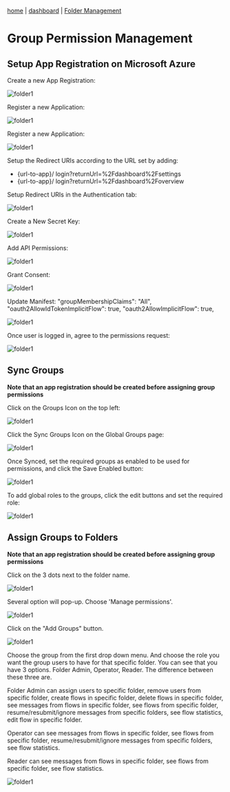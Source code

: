 [home](../README.md) | [dashboard](dashboard.md) | [Folder Management](foldermanagement.md)

# Group Permission Management

## Setup App Registration on Microsoft Azure

Create a new App Registration:

![folder1](../images/dashboard/groupman_1.png)

Register a new Application:

![folder1](../images/dashboard/groupman_2.png)

Register a new Application:

![folder1](../images/dashboard/groupman_3.png)

Setup the Redirect URIs according to the URL set by adding:
-	{url-to-app}/ login?returnUrl=%2Fdashboard%2Fsettings
-	{url-to-app}/ login?returnUrl=%2Fdashboard%2Foverview

Setup Redirect URIs in the Authentication tab:

![folder1](../images/dashboard/groupman_4.png)

Create a New Secret Key:

![folder1](../images/dashboard/groupman_5.png)

Add API Permissions:

![folder1](../images/dashboard/groupman_6.png)

Grant Consent:

![folder1](../images/dashboard/groupman_7.png)

Update Manifest:
    "groupMembershipClaims": "All",
    "oauth2AllowIdTokenImplicitFlow": true,
    "oauth2AllowImplicitFlow": true,

![folder1](../images/dashboard/groupman_8.png)

Once user is logged in, agree to the permissions request:

![folder1](../images/dashboard/groupman_9.png)



## Sync Groups

**Note that an app registration should be created before assigning group permissions**


Click on the Groups Icon on the top left:

![folder1](../images/dashboard/groupman_10.png)
 

Click the Sync Groups Icon on the Global Groups page:

![folder1](../images/dashboard/groupman_11.png)
 

Once Synced, set the required groups as enabled to be used for permissions, and click the Save Enabled button:

![folder1](../images/dashboard/groupman_12.png)

 
To add global roles to the groups, click the edit buttons and set the required role:

![folder1](../images/dashboard/groupman_13.png)



## Assign Groups to Folders

**Note that an app registration should be created before assigning group permissions**


Click on the 3 dots next to the folder name.

![folder1](../images/dashboard/groupman_14.png)

Several option will pop-up. Choose 'Manage permissions'.

![folder1](../images/dashboard/groupman_15.png)

Click on the "Add Groups" button.

![folder1](../images/dashboard/groupman_16.png)

Choose the group from the first drop down menu. And choose the role you want the group users to have for that specific folder. You can see that you have 3 options. Folder Admin, Operator, Reader. The difference between these three are.

Folder Admin can assign users to specific folder, remove users from specific folder, create flows in specific folder, delete flows in specific folder, see messages from flows in specific folder, see flows from specific folder, resume/resubmit/ignore messages from specific folders, see flow statistics, edit flow in specific folder.

Operator can see messages from flows in specific folder, see flows from specific folder, resume/resubmit/ignore messages from specific folders, see flow statistics.

Reader can see messages from flows in specific folder, see flows from specific folder, see flow statistics.

![folder1](../images/dashboard/groupman_17.png)